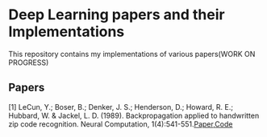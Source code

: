 # Deep Learning papers and their Implementations
This repository contains my implementations of various papers(WORK ON PROGRESS)
## Papers
[1] LeCun, Y.; Boser, B.; Denker, J. S.; Henderson, D.; Howard, R. E.; Hubbard, W. & Jackel, L. D. (1989). Backpropagation applied to handwritten zip code recognition. Neural Computation, 1(4):541-551.[Paper](http://yann.lecun.com/exdb/publis/pdf/lecun-98.pdf),[Code](https://github.com/seanbenhur/papers/blob/main/Lenet/Lenet.ipynb)
